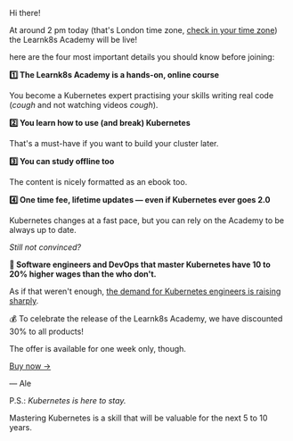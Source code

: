 Hi there!

At around 2 pm today (that's London time zone, [check in your time zone](https://everytimezone.com/s/6344c718)) the Learnk8s Academy will be live!

here are the four most important details you should know before joining:

**1️⃣ The Learnk8s Academy is a hands-on, online course**

You become a Kubernetes expert practising your skills writing real code (_cough_ and not watching videos _cough_).

**2️⃣ You learn how to use (and break) Kubernetes**

That's a must-have if you want to build your cluster later.

**3️⃣ You can study offline too**

The content is nicely formatted as an ebook too.

**4️⃣ One time fee, lifetime updates — even if Kubernetes ever goes 2.0**

Kubernetes changes at a fast pace, but you can rely on the Academy to be always up to date.

_Still not convinced?_

**🚀 Software engineers and DevOps that master Kubernetes have 10 to 20% higher wages than the who don't.**

As if that weren't enough, [the demand for Kubernetes engineers is raising sharply](https://www.hntrends.com/2019/sep-react-reaches-thirty-percent-posts.html?compare=Kubernetes&compare=&compare=&compare=).

💰 To celebrate the release of the Learnk8s Academy, we have discounted 30% to all products!

The offer is available for one week only, though.

[Buy now →](https://learnk8s.io/academy "Learn more about the Learnk8s Academy")

— Ale

P.S.: _Kubernetes is here to stay._

Mastering Kubernetes is a skill that will be valuable for the next 5 to 10 years.
